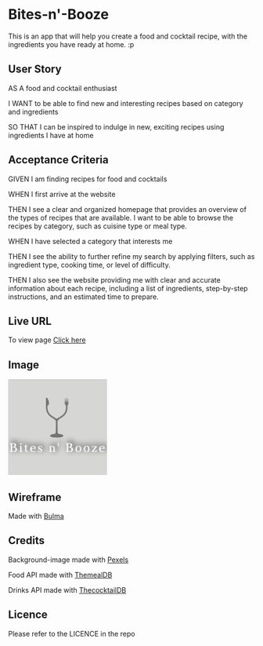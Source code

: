 # Bites-n'-Booze
This is an app that will help you create a food and cocktail recipe, with the ingredients you have ready at home. :p


## User Story

AS A food and cocktail enthusiast

I WANT to be able to find new and interesting recipes based on category and ingredients

SO THAT I can be inspired to indulge in new, exciting recipes using ingredients I have at home


## Acceptance Criteria

GIVEN I am finding recipes for food and cocktails

WHEN I first arrive at the website

THEN I see a clear and organized homepage that provides an overview of the types of recipes that are available. I want to be able to browse the recipes by category, such as cuisine type or meal type.

WHEN I have selected a category that interests me

THEN I see the ability to further refine my search by applying filters, such as ingredient type, cooking time, or level of difficulty.

THEN I also see the website providing me with clear and accurate information about each recipe, including a list of ingredients, step-by-step instructions, and an estimated time to prepare.


## Live URL

To view page [Click here](https://cashew1337.github.io/Bites-N-Booze/)


## Image


![Logo](assets/b_n_b_logo.png)


## Wireframe

Made with [Bulma](https://www.canva.com/design/DAFcGVUwM8Y/bCslbUXi5dP1h_hjxrzU0A/edit?analyticsCorrelationId=2cddede0-e5c6-4eb4-bff3-9304381ab05d)


## Credits

Background-image made with [Pexels](https://www.pexels.com/)

Food API made with [ThemealDB](https://www.themealdb.com)

Drinks API made with [ThecocktailDB](https://www.thecocktaildb.com/)

## Licence

Please refer to the LICENCE in the repo
